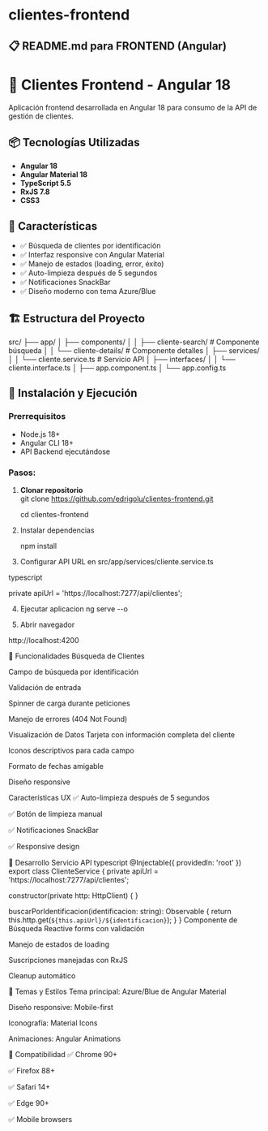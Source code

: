 # clientes-frontend

## 📋 **README.md para FRONTEND (Angular)**


# 🎨 Clientes Frontend - Angular 18

Aplicación frontend desarrollada en Angular 18 para consumo de la API de gestión de clientes.

## 📦 Tecnologías Utilizadas

- **Angular 18**
- **Angular Material 18**
- **TypeScript 5.5**
- **RxJS 7.8**
- **CSS3**

## 🎨 Características

- ✅ Búsqueda de clientes por identificación
- ✅ Interfaz responsive con Angular Material
- ✅ Manejo de estados (loading, error, éxito)
- ✅ Auto-limpieza después de 5 segundos
- ✅ Notificaciones SnackBar
- ✅ Diseño moderno con tema Azure/Blue

## 🏗️ Estructura del Proyecto
src/
├── app/
│ ├── components/
│ │ ├── cliente-search/ # Componente búsqueda
│ │ └── cliente-details/ # Componente detalles
│ ├── services/
│ │ └── cliente.service.ts # Servicio API
│ ├── interfaces/
│ │ └── cliente.interface.ts
│ ├── app.component.ts
│ └── app.config.ts


## 🚀 Instalación y Ejecución

### Prerrequisitos
- Node.js 18+
- Angular CLI 18+
- API Backend ejecutándose

### Pasos:
1. **Clonar repositorio**   
   git clone https://github.com/edrigolu/clientes-frontend.git
   
   cd clientes-frontend
   
2. Instalar dependencias

   npm install

3. Configurar API URL en src/app/services/cliente.service.ts
   
typescript

private apiUrl = 'https://localhost:7277/api/clientes';

4. Ejecutar aplicacion
   ng serve --o

5. Abrir navegador
   
http://localhost:4200

🎯 Funcionalidades
Búsqueda de Clientes

Campo de búsqueda por identificación

Validación de entrada

Spinner de carga durante peticiones

Manejo de errores (404 Not Found)

Visualización de Datos
Tarjeta con información completa del cliente

Iconos descriptivos para cada campo

Formato de fechas amigable

Diseño responsive

Características UX
✅ Auto-limpieza después de 5 segundos

✅ Botón de limpieza manual

✅ Notificaciones SnackBar

✅ Responsive design

🔧 Desarrollo
Servicio API
typescript
@Injectable({ providedIn: 'root' })
export class ClienteService {
  private apiUrl = 'https://localhost:7277/api/clientes';

  constructor(private http: HttpClient) { }

  buscarPorIdentificacion(identificacion: string): Observable<Cliente> {
    return this.http.get<Cliente>(`${this.apiUrl}/${identificacion}`);
  }
}
Componente de Búsqueda
Reactive forms con validación

Manejo de estados de loading

Suscripciones manejadas con RxJS

Cleanup automático

🎨 Temas y Estilos
Tema principal: Azure/Blue de Angular Material

Diseño responsive: Mobile-first

Iconografía: Material Icons

Animaciones: Angular Animations

📱 Compatibilidad
✅ Chrome 90+

✅ Firefox 88+

✅ Safari 14+

✅ Edge 90+

✅ Mobile browsers






